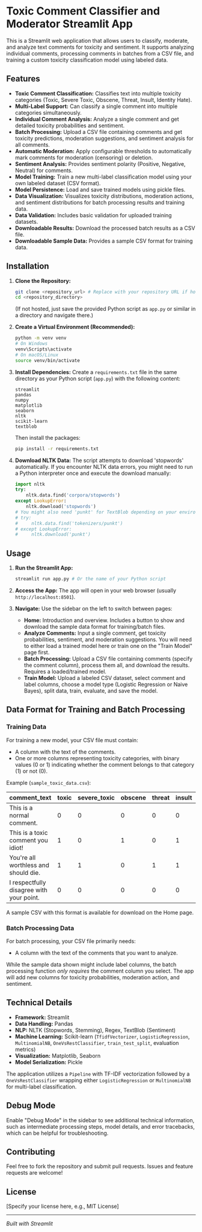 # Toxic Comment Classifier and Moderator Streamlit App

This is a Streamlit web application that allows users to classify, moderate, and analyze text comments for toxicity and sentiment. It supports analyzing individual comments, processing comments in batches from a CSV file, and training a custom toxicity classification model using labeled data.

## Features

*   **Toxic Comment Classification:** Classifies text into multiple toxicity categories (Toxic, Severe Toxic, Obscene, Threat, Insult, Identity Hate).
*   **Multi-Label Support:** Can classify a single comment into multiple categories simultaneously.
*   **Individual Comment Analysis:** Analyze a single comment and get detailed toxicity probabilities and sentiment.
*   **Batch Processing:** Upload a CSV file containing comments and get toxicity predictions, moderation suggestions, and sentiment analysis for all comments.
*   **Automatic Moderation:** Apply configurable thresholds to automatically mark comments for moderation (censoring) or deletion.
*   **Sentiment Analysis:** Provides sentiment polarity (Positive, Negative, Neutral) for comments.
*   **Model Training:** Train a new multi-label classification model using your own labeled dataset (CSV format).
*   **Model Persistence:** Load and save trained models using pickle files.
*   **Data Visualization:** Visualizes toxicity distributions, moderation actions, and sentiment distributions for batch processing results and training data.
*   **Data Validation:** Includes basic validation for uploaded training datasets.
*   **Downloadable Results:** Download the processed batch results as a CSV file.
*   **Downloadable Sample Data:** Provides a sample CSV format for training data.

## Installation

1.  **Clone the Repository:**
    ```bash
    git clone <repository_url> # Replace with your repository URL if hosted
    cd <repository_directory>
    ```
    (If not hosted, just save the provided Python script as `app.py` or similar in a directory and navigate there.)

2.  **Create a Virtual Environment (Recommended):**
    ```bash
    python -m venv venv
    # On Windows
    venv\Scripts\activate
    # On macOS/Linux
    source venv/bin/activate
    ```

3.  **Install Dependencies:** Create a `requirements.txt` file in the same directory as your Python script (`app.py`) with the following content:

    ```
    streamlit
    pandas
    numpy
    matplotlib
    seaborn
    nltk
    scikit-learn
    textblob
    ```

    Then install the packages:
    ```bash
    pip install -r requirements.txt
    ```

4.  **Download NLTK Data:** The script attempts to download 'stopwords' automatically. If you encounter NLTK data errors, you might need to run a Python interpreter once and execute the download manually:
    ```python
    import nltk
    try:
        nltk.data.find('corpora/stopwords')
    except LookupError:
        nltk.download('stopwords')
    # You might also need 'punkt' for TextBlob depending on your environment
    # try:
    #     nltk.data.find('tokenizers/punkt')
    # except LookupError:
    #     nltk.download('punkt')
    ```

## Usage

1.  **Run the Streamlit App:**
    ```bash
    streamlit run app.py # Or the name of your Python script
    ```

2.  **Access the App:** The app will open in your web browser (usually `http://localhost:8501`).

3.  **Navigate:** Use the sidebar on the left to switch between pages:
    *   **Home:** Introduction and overview. Includes a button to show and download the sample data format for training/batch files.
    *   **Analyze Comments:** Input a single comment, get toxicity probabilities, sentiment, and moderation suggestions. You will need to either load a trained model here or train one on the "Train Model" page first.
    *   **Batch Processing:** Upload a CSV file containing comments (specify the comment column), process them all, and download the results. Requires a loaded/trained model.
    *   **Train Model:** Upload a labeled CSV dataset, select comment and label columns, choose a model type (Logistic Regression or Naive Bayes), split data, train, evaluate, and save the model.

## Data Format for Training and Batch Processing

### Training Data

For training a new model, your CSV file must contain:
*   A column with the text of the comments.
*   One or more columns representing toxicity categories, with binary values (0 or 1) indicating whether the comment belongs to that category (1) or not (0).

Example (`sample_toxic_data.csv`):

| comment_text                             | toxic | severe_toxic | obscene | threat | insult | identity_hate |
| :--------------------------------------- | :---- | :----------- | :------ | :----- | :----- | :------------ |
| This is a normal comment.                | 0     | 0            | 0       | 0      | 0      | 0             |
| This is a toxic comment you idiot!       | 1     | 0            | 1       | 0      | 1      | 0             |
| You're all worthless and should die.     | 1     | 1            | 0       | 1      | 1      | 0             |
| I respectfully disagree with your point. | 0     | 0            | 0       | 0      | 0      | 0             |

A sample CSV with this format is available for download on the Home page.

### Batch Processing Data

For batch processing, your CSV file primarily needs:
*   A column with the text of the comments that you want to analyze.

While the sample data shown might include label columns, the batch processing function *only requires* the comment column you select. The app will add new columns for toxicity probabilities, moderation action, and sentiment.

## Technical Details

*   **Framework:** Streamlit
*   **Data Handling:** Pandas
*   **NLP:** NLTK (Stopwords, Stemming), Regex, TextBlob (Sentiment)
*   **Machine Learning:** Scikit-learn (`TfidfVectorizer`, `LogisticRegression`, `MultinomialNB`, `OneVsRestClassifier`, `train_test_split`, evaluation metrics)
*   **Visualization:** Matplotlib, Seaborn
*   **Model Serialization:** Pickle

The application utilizes a `Pipeline` with TF-IDF vectorization followed by a `OneVsRestClassifier` wrapping either `LogisticRegression` or `MultinomialNB` for multi-label classification.

## Debug Mode

Enable "Debug Mode" in the sidebar to see additional technical information, such as intermediate processing steps, model details, and error tracebacks, which can be helpful for troubleshooting.

## Contributing

Feel free to fork the repository and submit pull requests. Issues and feature requests are welcome!

## License

[Specify your license here, e.g., MIT License]

---

*Built with Streamlit*
